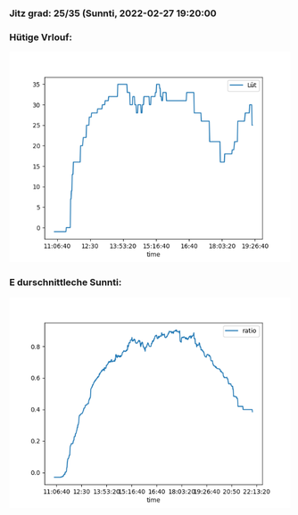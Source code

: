 ### Jitz grad: 25/35 (Sunnti, 2022-02-27 19:20:00

### Hütige Vrlouf:
![Graph](Today.png)

### E durschnittleche Sunnti:
![Graph](Sunnti.png)